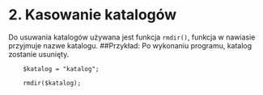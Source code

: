 # 2. Kasowanie katalogów

Do usuwania katalogów używana jest funkcja `rmdir()`, funkcja w nawiasie przyjmuje nazwe katalogu.
##Przykład:
Po wykonaniu programu, katalog zostanie usunięty.

		$katalog = "katalog";

		rmdir($katalog);
